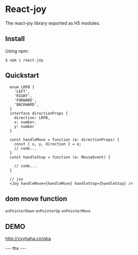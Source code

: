 # React-joy

The react-joy library exported as H5 modules.

## Install
Using npm:
```shell
$ npm i react-joy
```
## Quickstart
```tsx
  enum LRFB { 
    'LEFT',
    'RIGHT',
    'FORWARD',
    'BACKWARD',
  }
  interface directionProps {
    direction: LRFB,
    x: number,
    y: number
  }

  const handleMove = function (e: directionProps) {
    const { x, y, direction } = e;
    // code...
  }
  const handleStop = function (e: MouseEvent) {
    
    // code...
  }

  // jsx
  <Joy handleMove={handleMove} handleStop={handleStop} />
```

## dom move function

```onPointerDown```
```onPointerUp```
```onPointerMove```

## DEMO
http://cxyhaha.cn/gba

--- thx ---